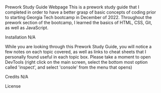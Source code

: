 Prework Study Guide Webpage
This is a prework study guide that I completed in order to have a better grasp of basic concepts of coding prior to starting Georgia Tech bootcamp in December of 2022. Throughout the prework section of the bootcamp, I learned the basics of HTML, CSS, Git, as well as JavaScript.

Installation
N/A

While you are looking through this Prework Study Guide, you will notice a few notes on each topic covered, as well as links to cheat sheets that I personally found useful in each topic box. Please take a moment to open DevTools (right click on the main screen, select the bottom most option called 'inspect', and select 'console' from the menu that opens)

Credits
N/A

License
